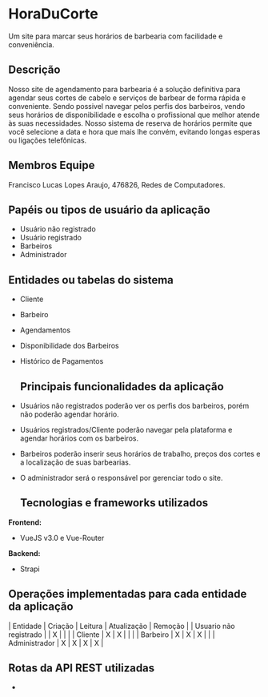 # HoraDuCorte

Um site para marcar seus horários de barbearia com facilidade e conveniência. 

## Descrição 
Nosso site de agendamento para barbearia é a solução definitiva para agendar seus cortes de cabelo e serviços de barbear de forma rápida e conveniente. Sendo possivel navegar pelos perfis dos barbeiros, vendo seus horários de disponibilidade e escolha o profissional que melhor atende às suas necessidades. Nosso sistema de reserva de horários permite que você selecione a data e hora que mais lhe convém, evitando longas esperas ou ligações telefônicas.

## Membros Equipe
Francisco Lucas Lopes Araujo, 476826, Redes de Computadores. 

## Papéis ou tipos de usuário da aplicação

- Usuário não registrado
- Usuário registrado
- Barbeiros
- Administrador

## Entidades ou tabelas do sistema
- Cliente
- Barbeiro
- Agendamentos
- Disponibilidade dos Barbeiros
- Histórico de Pagamentos

  ## Principais funcionalidades da aplicação

- Usuários não registrados poderão ver os perfis dos barbeiros, porém não poderão agendar horário.
- Usuários registrados/Cliente poderão navegar pela plataforma e agendar horários com os barbeiros.
- Barbeiros poderão inserir seus horários de trabalho, preços dos cortes e a localização de suas barbearias.
- O administrador será o responsável por gerenciar todo o site.

  ## Tecnologias e frameworks utilizados

**Frontend:**

- VueJS v3.0 e Vue-Router 

**Backend:**

- Strapi

## Operações implementadas para cada entidade da aplicação
| Entidade                | Criação | Leitura | Atualização | Remoção |
| Usuario não registrado  |         |    X    |             |         |
| Cliente                 |    X    |    X    |             |         |
| Barbeiro                |    X    |    X    |      X      |         |
| Administrador           |    X    |    X    |      X      |    X    |


## Rotas da API REST utilizadas




- 
